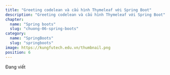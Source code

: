 ```yaml
---
title: "Greeting codelean và cấu hình Thymeleaf với Spring Boot"
description: "Greeting codelean và cấu hình Thymeleaf với Spring Boot"
chapter:
  name: "Spring boots"
  slug: "chuong-06-spring-boots"
category:
  name: "SpringBoots"
  slug: "springboots"
image: https://kungfutech.edu.vn/thumbnail.png
position: 6
---
```


Đang viết
